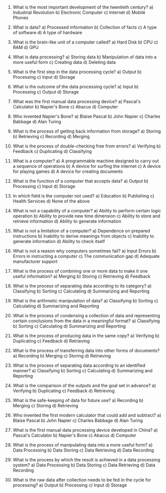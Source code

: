 1. What is the most important development of the twentieth century?
   a) Industrial Revolution
   b) Electronic Computer
   c) Internet
   d) Mobile Phones

2. What is data?
   a) Processed information
   b) Collection of facts
   c) A type of software
   d) A type of hardware

3. What is the brain-like unit of a computer called?
   a) Hard Disk
   b) CPU
   c) RAM
   d) GPU

4. What is data processing?
   a) Storing data
   b) Manipulation of data into a more useful form
   c) Creating data
   d) Deleting data

5. What is the first step in the data processing cycle?
   a) Output
   b) Processing
   c) Input
   d) Storage

6. What is the outcome of the data processing cycle?
   a) Input
   b) Processing
   c) Output
   d) Storage

7. What was the first manual data processing device?
   a) Pascal's Calculator
   b) Napier's Bone
   c) Abacus
   d) Computer

8. Who invented Napier's Bone?
   a) Blaise Pascal
   b) John Napier
   c) Charles Babbage
   d) Alan Turing

9. What is the process of getting back information from storage?
   a) Storing
   b) Retrieving
   c) Recording
   d) Merging

10. What is the process of double-checking free from errors?
    a) Verifying
    b) Feedback
    c) Duplicating
    d) Classifying

11. What is a computer?
    a) A programmable machine designed to carry out a sequence of operations
    b) A device for surfing the internet
    c) A device for playing games
    d) A device for creating documents

12. What is the function of a computer that accepts data?
    a) Output
    b) Processing
    c) Input
    d) Storage

13. In which field is the computer not used?
    a) Education
    b) Publishing
    c) Health Services
    d) None of the above

14. What is not a capability of a computer?
    a) Ability to perform certain logic operation
    b) Ability to provide new time dimension
    c) Ability to store and retrieve information
    d) Ability to generate information

15. What is not a limitation of a computer?
    a) Dependence on prepared instructions
    b) Inability to derive meanings from objects
    c) Inability to generate information
    d) Ability to check itself

16. What is not a reason why computers sometimes fail?
    a) Input Errors
    b) Errors in instructing a computer
    c) The communication gap
    d) Adequate manufacturer support

17. What is the process of combining one or more data to make it one useful information?
    a) Merging
    b) Storing
    c) Retrieving
    d) Feedback

18. What is the process of separating data according to its category?
    a) Classifying
    b) Sorting
    c) Calculating
    d) Summarizing and Reporting

19. What is the arithmetic manipulation of data?
    a) Classifying
    b) Sorting
    c) Calculating
    d) Summarizing and Reporting

20. What is the process of condensing a collection of data and representing certain conclusions from the data in a meaningful format?
    a) Classifying
    b) Sorting
    c) Calculating
    d) Summarizing and Reporting

21. What is the process of producing data in the same copy?
    a) Verifying
    b) Duplicating
    c) Feedback
    d) Retrieving

22. What is the process of transferring data into other forms of documents?
    a) Recording
    b) Merging
    c) Storing
    d) Retrieving

23. What is the process of separating data according to an identified manner?
    a) Classifying
    b) Sorting
    c) Calculating
    d) Summarizing and Reporting

24. What is the comparison of the outputs and the goal set in advance?
    a) Verifying
    b) Duplicating
    c) Feedback
    d) Retrieving

25. What is the safe-keeping of data for future use?
    a) Recording
    b) Merging
    c) Storing
    d) Retrieving

26. Who invented the first modern calculator that could add and subtract?
    a) Blaise Pascal
    b) John Napier
    c) Charles Babbage
    d) Alan Turing

27. What is the first manual data processing device developed in China?
    a) Pascal's Calculator
    b) Napier's Bone
    c) Abacus
    d) Computer

28. What is the process of manipulating data into a more useful form?
    a) Data Processing
    b) Data Storing
    c) Data Retrieving
    d) Data Recording

29. What is the process by which the result is achieved in a data processing system?
    a) Data Processing
    b) Data Storing
    c) Data Retrieving
    d) Data Recording

30. What is the raw data after collection needs to be fed in the cycle for processing?
    a) Output
    b) Processing
    c) Input
    d) Storage